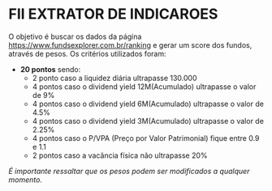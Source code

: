 # FII EXTRATOR DE INDICAROES

O objetivo é buscar os dados da página https://www.fundsexplorer.com.br/ranking e gerar um score dos fundos, através de pesos. Os critérios utilizados foram:
- **20 pontos** sendo:
    - 2 ponto caso a liquidez diária ultrapasse 130.000
    - 4 pontos caso o dividend yield 12M(Acumulado) ultrapasse o valor de 9%
    - 4 pontos caso o dividend yield 6M(Acumulado) ultrapasse o valor de 4.5%
    - 4 pontos caso o dividend yield 3M(Acumulado) ultrapasse o valor de 2.25%
    - 4 pontos caso o P/VPA (Preço por Valor Patrimonial) fique entre 0.9 e 1.1
    - 2 pontos caso a vacância física não ultrapasse 20%

_É importante ressaltar que os pesos podem ser modificados a qualquer momento._